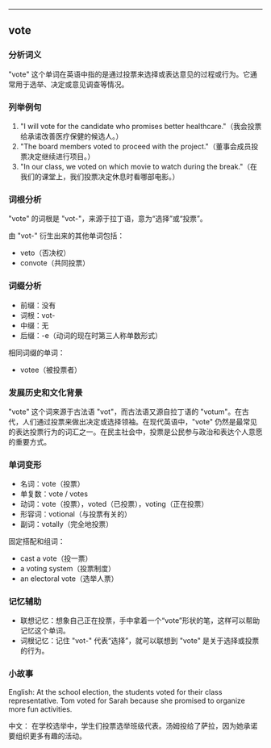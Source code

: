 
---------------
## vote
### 分析词义
"vote" 这个单词在英语中指的是通过投票来选择或表达意见的过程或行为。它通常用于选举、决定或意见调查等情况。

### 列举例句
1. "I will vote for the candidate who promises better healthcare."（我会投票给承诺改善医疗保健的候选人。）
2. "The board members voted to proceed with the project."（董事会成员投票决定继续进行项目。）
3. "In our class, we voted on which movie to watch during the break."（在我们的课堂上，我们投票决定休息时看哪部电影。）

### 词根分析
"vote" 的词根是 "vot-"，来源于拉丁语，意为“选择”或“投票”。

由 "vot-" 衍生出来的其他单词包括：
- veto（否决权）
- convote（共同投票）

### 词缀分析
- 前缀：没有
- 词根：vot-
- 中缀：无
- 后缀：-e（动词的现在时第三人称单数形式）

相同词缀的单词：
- votee（被投票者）

### 发展历史和文化背景
"vote" 这个词来源于古法语 "vot"，而古法语又源自拉丁语的 "votum"。在古代，人们通过投票来做出决定或选择领袖。在现代英语中，"vote" 仍然是最常见的表达投票行为的词汇之一。在民主社会中，投票是公民参与政治和表达个人意愿的重要方式。

### 单词变形
- 名词：vote（投票）
- 单复数：vote / votes
- 动词：vote（投票），voted（已投票），voting（正在投票）
- 形容词：votional（与投票有关的）
- 副词：votally（完全地投票）

固定搭配和组词：
- cast a vote（投一票）
- a voting system（投票制度）
- an electoral vote（选举人票）

### 记忆辅助
- 联想记忆：想象自己正在投票，手中拿着一个“vote”形状的笔，这样可以帮助记忆这个单词。
- 词根记忆：记住 "vot-" 代表“选择”，就可以联想到 "vote" 是关于选择或投票的行为。

### 小故事
English: 
At the school election, the students voted for their class representative. Tom voted for Sarah because she promised to organize more fun activities.

中文：
在学校选举中，学生们投票选举班级代表。汤姆投给了萨拉，因为她承诺要组织更多有趣的活动。

